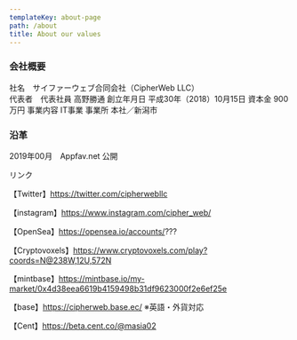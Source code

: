 ```yaml
---
templateKey: about-page
path: /about
title: About our values
---
```

### **会社概要**

社名　サイファーウェブ合同会社（CipherWeb LLC）\
代表者　代表社員 高野勝通
創立年月日	平成30年（2018）10月15日
資本金	900万円
事業内容	IT事業
事業所	本社／新潟市

### **沿革**


2019年00月　Appfav.net 公開

リンク


【Twitter】https://twitter.com/cipherwebllc

【instagram】https://www.instagram.com/cipher_web/

【OpenSea】https://opensea.io/accounts/???

【Cryptovoxels】https://www.cryptovoxels.com/play?coords=N@238W,12U,572N

【mintbase】https://mintbase.io/my-market/0x4d38eea6619b4159498b31df9623000f2e6ef25e

【base】https://cipherweb.base.ec/ ※英語・外貨対応

【Cent】https://beta.cent.co/@masia02